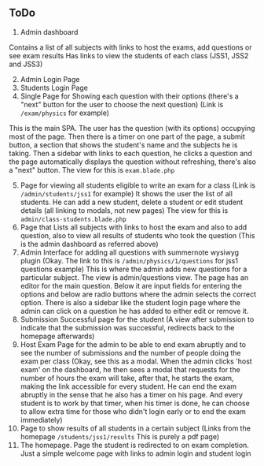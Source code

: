 ## ToDo
1. Admin dashboard 

Contains a list of all subjects with links to host the exams, add questions or see exam results
Has links to view the students of each class (JSS1, JSS2 and JSS3)


2. Admin Login Page
3. Students Login Page
4. Single Page for Showing each question with their options (there's a "next" button for the user to choose the next question) (Link is `/exam/physics` for example)

This is the main SPA. The user has the question (with its options) occupying most of the page. Then there is a timer on one part of the page, a submit button, a section that shows the student's name and the subjects he is taking. Then a sidebar with links to each question, he clicks a question and the page automatically displays the question without refreshing, there's also a "next" button. The view for this is `exam.blade.php`

5. Page for viewing all students eligible to write an exam for a class (Link is `/admin/students/jss1` for example) It shows the user the list of all students. He can add a new student, delete a student or edit student details (all linking to modals, not new pages) The view for this is `admin/class-students.blade.php`
6. Page that Lists all subjects with links to host the exam and also to add question, also to view all results of students who took the question (This is the admin dashboard as referred above)
7. Admin Interface for adding all questions with summernote wysiwyg plugin (Okay. The link to this is `/admin/physics/1/questions` for jss1 questions example) This is where the admin adds new questions for a particular subject. The view is admin/questions view. The page has an editor for the main question. Below it are input fields for entering the options and below are radio buttons where the admin selects the correct option. There is also a sidebar like the student login page where the admin can click on a question he has added to either edit or remove it.
8. Submission Successful page for the student (A view after submission to indicate that the submission was successful, redirects back to the homepage afterwards)
9. Host Exam Page for the admin to be able to end exam abruptly and to see the number of submissions and the number of people doing the exam per class (Okay, see this as a modal. When the admin clicks 'host exam' on the dashboard, he then sees a modal that requests for the number of hours the exam will take, after that, he starts the exam, making the link accessible for every student. He can end the exam abruptly in the sense that he also has a timer on his page. And every student is to work by that timer, when his timer is done, he can choose to allow extra time for those who didn't login early or to end the exam immediately)
10. Page to show results of all students in a certain subject (Links from the homepage `/students/jss1/results` This is purely a pdf page)
11. The homepage. Page the student is redirected to on exam completion. Just a simple welcome page with links to admin login and student login
